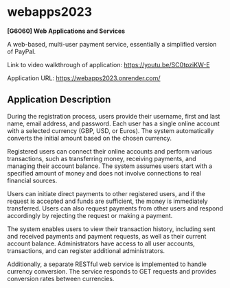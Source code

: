 # webapps2023

**[G6060] Web Applications and Services**

A web-based, multi-user payment service, essentially a simplified version of PayPal. 

Link to video walkthrough of application: https://youtu.be/SC0tpziKW-E 

Application URL: https://webapps2023.onrender.com/

## Application Description
During the registration process, users provide their username, first and last name, email address, and password. Each user has a single online account with a selected currency (GBP, USD, or Euros). The system automatically converts the initial amount based on the chosen currency.

Registered users can connect their online accounts and perform various transactions, such as transferring money, receiving payments, and managing their account balance. The system assumes users start with a specified amount of money and does not involve connections to real financial sources.

Users can initiate direct payments to other registered users, and if the request is accepted and funds are sufficient, the money is immediately transferred. Users can also request payments from other users and respond accordingly by rejecting the request or making a payment.

The system enables users to view their transaction history, including sent and received payments and payment requests, as well as their current account balance. Administrators have access to all user accounts, transactions, and can register additional administrators.

Additionally, a separate RESTful web service is implemented to handle currency conversion. The service responds to GET requests and provides conversion rates between currencies.
